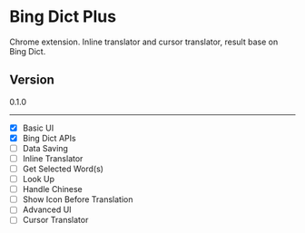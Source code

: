Bing Dict Plus
==============

Chrome extension. Inline translator and cursor translator, result base on Bing Dict.

Version
-------

0.1.0

-------

- [x] Basic UI
- [x] Bing Dict APIs
- [ ] Data Saving
- [ ] Inline Translator
 - [ ] Get Selected Word(s)
 - [ ] Look Up
 - [ ] Handle Chinese
 - [ ] Show Icon Before Translation
- [ ] Advanced UI
- [ ] Cursor Translator
